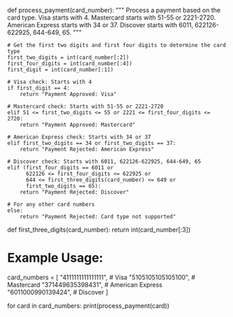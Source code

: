 def process_payment(card_number):
    """
    Process a payment based on the card type.
    Visa starts with 4.
    Mastercard starts with 51-55 or 2221-2720.
    American Express starts with 34 or 37.
    Discover starts with 6011, 622126-622925, 644-649, 65.
    """
    
    # Get the first two digits and first four digits to determine the card type
    first_two_digits = int(card_number[:2])
    first_four_digits = int(card_number[:4])
    first_digit = int(card_number[:1])

    # Visa check: Starts with 4
    if first_digit == 4:
        return "Payment Approved: Visa"
    
    # Mastercard check: Starts with 51-55 or 2221-2720
    elif 51 <= first_two_digits <= 55 or 2221 <= first_four_digits <= 2720:
        return "Payment Approved: Mastercard"
    
    # American Express check: Starts with 34 or 37
    elif first_two_digits == 34 or first_two_digits == 37:
        return "Payment Rejected: American Express"
    
    # Discover check: Starts with 6011, 622126-622925, 644-649, 65
    elif (first_four_digits == 6011 or
          622126 <= first_four_digits <= 622925 or
          644 <= first_three_digits(card_number) <= 649 or
          first_two_digits == 65):
        return "Payment Rejected: Discover"
    
    # For any other card numbers
    else:
        return "Payment Rejected: Card type not supported"

def first_three_digits(card_number):
    return int(card_number[:3])

# Example Usage:
card_numbers = [
    "4111111111111111",  # Visa
    "5105105105105100",  # Mastercard
    "371449635398431",   # American Express
    "6011000990139424",  # Discover
]

for card in card_numbers:
    print(process_payment(card))

